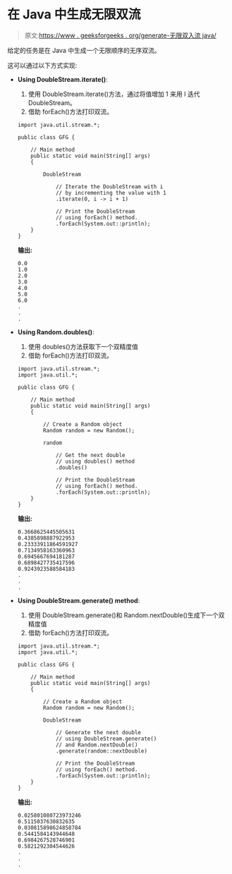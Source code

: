 # 在 Java 中生成无限双流

> 原文:[https://www . geeksforgeeks . org/generate-无限双入流 java/](https://www.geeksforgeeks.org/generate-infinite-stream-of-double-in-java/)

给定的任务是在 Java 中生成一个无限顺序的无序双流。

这可以通过以下方式实现:

*   **Using DoubleStream.iterate()**:
    1.  使用 DoubleStream.iterate()方法，通过将值增加 1 来用 I 迭代 DoubleStream。
    2.  借助 forEach()方法打印双流。

    ```
    import java.util.stream.*;

    public class GFG {

        // Main method
        public static void main(String[] args)
        {

            DoubleStream

                // Iterate the DoubleStream with i
                // by incrementing the value with 1
                .iterate(0, i -> i + 1)

                // Print the DoubleStream
                // using forEach() method.
                .forEach(System.out::println);
        }
    }
    ```

    **输出:**

    ```
    0.0
    1.0
    2.0
    3.0
    4.0
    5.0
    6.0
    .
    .
    .

    ```

*   **Using Random.doubles()**:
    1.  使用 doubles()方法获取下一个双精度值
    2.  借助 forEach()方法打印双流。

    ```
    import java.util.stream.*;
    import java.util.*;

    public class GFG {

        // Main method
        public static void main(String[] args)
        {

            // Create a Random object
            Random random = new Random();

            random

                // Get the next double
                // using doubles() method
                .doubles()

                // Print the DoubleStream
                // using forEach() method.
                .forEach(System.out::println);
        }
    }
    ```

    **输出:**

    ```
    0.3668625445505631
    0.4385898887922953
    0.23333911864591927
    0.7134958163360963
    0.6945667694181287
    0.6898427735417596
    0.9243923588584183
    .
    .
    .

    ```

*   **Using DoubleStream.generate() method**:
    1.  使用 DoubleStream.generate()和 Random.nextDouble()生成下一个双精度值
    2.  借助 forEach()方法打印双流。

    ```
    import java.util.stream.*;
    import java.util.*;

    public class GFG {

        // Main method
        public static void main(String[] args)
        {

            // Create a Random object
            Random random = new Random();

            DoubleStream

                // Generate the next double
                // using DoubleStream.generate()
                // and Random.nextDouble()
                .generate(random::nextDouble)

                // Print the DoubleStream
                // using forEach() method.
                .forEach(System.out::println);
        }
    }
    ```

    **输出:**

    ```
    0.025801080723973246
    0.5115037630832635
    0.030815898624858784
    0.5441584143944648
    0.6984267528746901
    0.5821292304544626
    .
    .
    .

    ```
